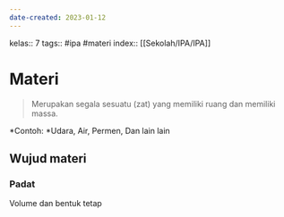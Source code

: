 ```yaml
---
date-created: 2023-01-12
---
```

kelas:: 7
tags:: #ipa #materi
index:: [[Sekolah/IPA/IPA]]

# Materi
> Merupakan segala sesuatu (zat) yang memiliki ruang dan memiliki massa.

*Contoh: *Udara, Air, Permen, Dan lain lain

## Wujud materi

### Padat
Volume dan bentuk tetap